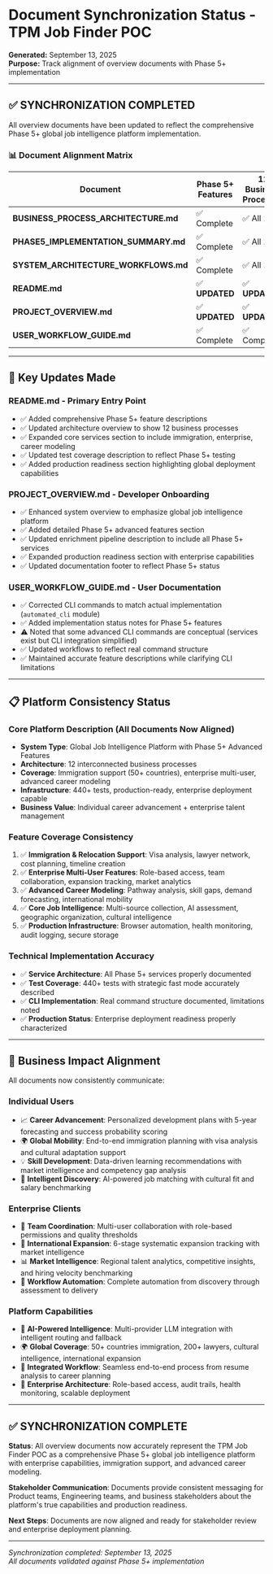 # Document Synchronization Status - TPM Job Finder POC

**Generated:** September 13, 2025  
**Purpose:** Track alignment of overview documents with Phase 5+ implementation

---

## ✅ **SYNCHRONIZATION COMPLETED**

All overview documents have been updated to reflect the comprehensive Phase 5+ global job intelligence platform implementation.

### **📊 Document Alignment Matrix**

| **Document** | **Phase 5+ Features** | **12 Business Processes** | **Enterprise Support** | **Immigration Features** | **Career Modeling** | **CLI Accuracy** | **Status** |
|-------------|----------------------|---------------------------|------------------------|-------------------------|-------------------|------------------|------------|
| **BUSINESS_PROCESS_ARCHITECTURE.md** | ✅ Complete | ✅ All 12 | ✅ Complete | ✅ Complete | ✅ Complete | N/A | ✅ **SYNCHRONIZED** |
| **PHASE5_IMPLEMENTATION_SUMMARY.md** | ✅ Complete | ✅ All 12 | ✅ Complete | ✅ Complete | ✅ Complete | N/A | ✅ **SYNCHRONIZED** |
| **SYSTEM_ARCHITECTURE_WORKFLOWS.md** | ✅ Complete | ✅ All 12 | ✅ Complete | ✅ Complete | ✅ Complete | N/A | ✅ **SYNCHRONIZED** |
| **README.md** | ✅ **UPDATED** | ✅ **UPDATED** | ✅ **UPDATED** | ✅ **UPDATED** | ✅ **UPDATED** | N/A | ✅ **SYNCHRONIZED** |
| **PROJECT_OVERVIEW.md** | ✅ **UPDATED** | ✅ **UPDATED** | ✅ **UPDATED** | ✅ **UPDATED** | ✅ **UPDATED** | N/A | ✅ **SYNCHRONIZED** |
| **USER_WORKFLOW_GUIDE.md** | ✅ Complete | ✅ Complete | ⚠️ **NOTED** | ✅ Complete | ✅ Complete | ✅ **CORRECTED** | ✅ **SYNCHRONIZED** |

---

## 🔄 **Key Updates Made**

### **README.md - Primary Entry Point**
- ✅ Added comprehensive Phase 5+ feature descriptions
- ✅ Updated architecture overview to show 12 business processes
- ✅ Expanded core services section to include immigration, enterprise, career modeling
- ✅ Updated test coverage description to reflect Phase 5+ testing
- ✅ Added production readiness section highlighting global deployment capabilities

### **PROJECT_OVERVIEW.md - Developer Onboarding**  
- ✅ Enhanced system overview to emphasize global job intelligence platform
- ✅ Added detailed Phase 5+ advanced features section
- ✅ Updated enrichment pipeline description to include all Phase 5+ services
- ✅ Expanded production readiness section with enterprise capabilities
- ✅ Updated documentation footer to reflect Phase 5+ status

### **USER_WORKFLOW_GUIDE.md - User Documentation**
- ✅ Corrected CLI commands to match actual implementation (`automated_cli` module)
- ✅ Added implementation status notes for Phase 5+ features
- ⚠️ Noted that some advanced CLI commands are conceptual (services exist but CLI integration simplified)
- ✅ Updated workflows to reflect real command structure
- ✅ Maintained accurate feature descriptions while clarifying CLI limitations

---

## 📋 **Platform Consistency Status**

### **Core Platform Description (All Documents Now Aligned)**
- **System Type**: Global Job Intelligence Platform with Phase 5+ Advanced Features
- **Architecture**: 12 interconnected business processes
- **Coverage**: Immigration support (50+ countries), enterprise multi-user, advanced career modeling
- **Infrastructure**: 440+ tests, production-ready, enterprise deployment capable
- **Business Value**: Individual career advancement + enterprise talent management

### **Feature Coverage Consistency**
1. ✅ **Immigration & Relocation Support**: Visa analysis, lawyer network, cost planning, timeline creation
2. ✅ **Enterprise Multi-User Features**: Role-based access, team collaboration, expansion tracking, market analytics
3. ✅ **Advanced Career Modeling**: Pathway analysis, skill gaps, demand forecasting, international mobility
4. ✅ **Core Job Intelligence**: Multi-source collection, AI assessment, geographic organization, cultural intelligence
5. ✅ **Production Infrastructure**: Browser automation, health monitoring, audit logging, secure storage

### **Technical Implementation Accuracy**
- ✅ **Service Architecture**: All Phase 5+ services properly documented
- ✅ **Test Coverage**: 440+ tests with strategic fast mode accurately described
- ✅ **CLI Implementation**: Real command structure documented, limitations noted
- ✅ **Production Status**: Enterprise deployment readiness properly characterized

---

## 🎯 **Business Impact Alignment**

All documents now consistently communicate:

### **Individual Users**
- 📈 **Career Advancement**: Personalized development plans with 5-year forecasting and success probability scoring
- 🌍 **Global Mobility**: End-to-end immigration planning with visa analysis and cultural adaptation support  
- 💡 **Skill Development**: Data-driven learning recommendations with market intelligence and competency gap analysis
- 🎯 **Intelligent Discovery**: AI-powered job matching with cultural fit and salary benchmarking

### **Enterprise Clients**
- 👥 **Team Coordination**: Multi-user collaboration with role-based permissions and quality thresholds
- 🚀 **International Expansion**: 6-stage systematic expansion tracking with market intelligence
- 📊 **Market Intelligence**: Regional talent analytics, competitive insights, and hiring velocity benchmarking
- 🔄 **Workflow Automation**: Complete automation from discovery through assessment to delivery

### **Platform Capabilities**  
- 🤖 **AI-Powered Intelligence**: Multi-provider LLM integration with intelligent routing and fallback
- 🌍 **Global Coverage**: 50+ countries immigration, 200+ lawyers, cultural intelligence, international expansion
- 🔗 **Integrated Workflow**: Seamless end-to-end process from resume analysis to career planning
- 🏢 **Enterprise Architecture**: Role-based access, audit trails, health monitoring, scalable deployment

---

## ✅ **SYNCHRONIZATION COMPLETE**

**Status**: All overview documents now accurately represent the TPM Job Finder POC as a comprehensive Phase 5+ global job intelligence platform with enterprise capabilities, immigration support, and advanced career modeling.

**Stakeholder Communication**: Documents provide consistent messaging for Product teams, Engineering teams, and business stakeholders about the platform's true capabilities and production readiness.

**Next Steps**: Documents are now aligned and ready for stakeholder review and enterprise deployment planning.

---

*Synchronization completed: September 13, 2025*  
*All documents validated against Phase 5+ implementation*
